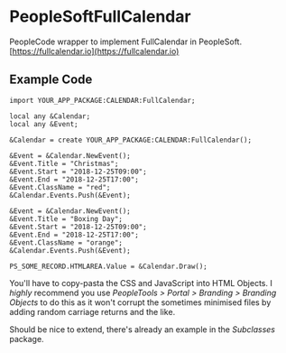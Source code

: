 # PeopleSoftFullCalendar
PeopleCode wrapper to implement FullCalendar in PeopleSoft. [https://fullcalendar.io](https://fullcalendar.io)

## Example Code

    import YOUR_APP_PACKAGE:CALENDAR:FullCalendar;

    local any &Calendar;
    local any &Event;
    
    &Calendar = create YOUR_APP_PACKAGE:CALENDAR:FullCalendar();
    
    &Event = &Calendar.NewEvent();
    &Event.Title = "Christmas";
    &Event.Start = "2018-12-25T09:00";
    &Event.End = "2018-12-25T17:00";
    &Event.ClassName = "red";
    &Calendar.Events.Push(&Event);
    
    &Event = &Calendar.NewEvent();
    &Event.Title = "Boxing Day";
    &Event.Start = "2018-12-25T09:00";
    &Event.End = "2018-12-25T17:00";
    &Event.ClassName = "orange";
    &Calendar.Events.Push(&Event);

    PS_SOME_RECORD.HTMLAREA.Value = &Calendar.Draw();

You'll have to copy-pasta the CSS and JavaScript into HTML Objects. I *highly* recommend you use *PeopleTools > Portal > Branding > Branding Objects* to do this as it won't corrupt the sometimes minimised files by adding random carriage returns and the like.

Should be nice to extend, there's already an example in the *Subclasses* package.
